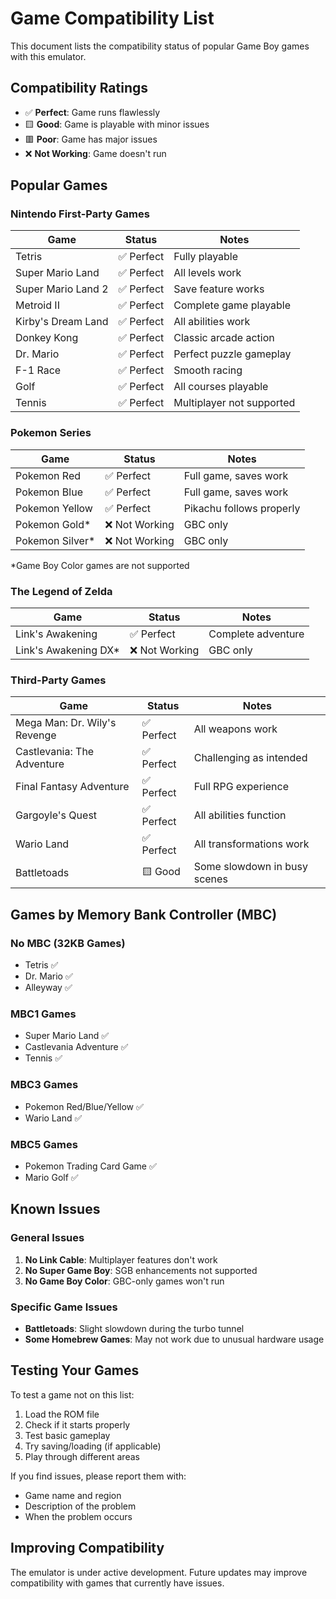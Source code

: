 # Game Compatibility List

This document lists the compatibility status of popular Game Boy games with this emulator.

## Compatibility Ratings

- ✅ **Perfect**: Game runs flawlessly
- 🟨 **Good**: Game is playable with minor issues
- 🟥 **Poor**: Game has major issues
- ❌ **Not Working**: Game doesn't run

## Popular Games

### Nintendo First-Party Games

| Game | Status | Notes |
|------|--------|-------|
| Tetris | ✅ Perfect | Fully playable |
| Super Mario Land | ✅ Perfect | All levels work |
| Super Mario Land 2 | ✅ Perfect | Save feature works |
| Metroid II | ✅ Perfect | Complete game playable |
| Kirby's Dream Land | ✅ Perfect | All abilities work |
| Donkey Kong | ✅ Perfect | Classic arcade action |
| Dr. Mario | ✅ Perfect | Perfect puzzle gameplay |
| F-1 Race | ✅ Perfect | Smooth racing |
| Golf | ✅ Perfect | All courses playable |
| Tennis | ✅ Perfect | Multiplayer not supported |

### Pokemon Series

| Game | Status | Notes |
|------|--------|-------|
| Pokemon Red | ✅ Perfect | Full game, saves work |
| Pokemon Blue | ✅ Perfect | Full game, saves work |
| Pokemon Yellow | ✅ Perfect | Pikachu follows properly |
| Pokemon Gold* | ❌ Not Working | GBC only |
| Pokemon Silver* | ❌ Not Working | GBC only |

*Game Boy Color games are not supported

### The Legend of Zelda

| Game | Status | Notes |
|------|--------|-------|
| Link's Awakening | ✅ Perfect | Complete adventure |
| Link's Awakening DX* | ❌ Not Working | GBC only |

### Third-Party Games

| Game | Status | Notes |
|------|--------|-------|
| Mega Man: Dr. Wily's Revenge | ✅ Perfect | All weapons work |
| Castlevania: The Adventure | ✅ Perfect | Challenging as intended |
| Final Fantasy Adventure | ✅ Perfect | Full RPG experience |
| Gargoyle's Quest | ✅ Perfect | All abilities function |
| Wario Land | ✅ Perfect | All transformations work |
| Battletoads | 🟨 Good | Some slowdown in busy scenes |

## Games by Memory Bank Controller (MBC)

### No MBC (32KB Games)
- Tetris ✅
- Dr. Mario ✅
- Alleyway ✅

### MBC1 Games
- Super Mario Land ✅
- Castlevania Adventure ✅
- Tennis ✅

### MBC3 Games
- Pokemon Red/Blue/Yellow ✅
- Wario Land ✅

### MBC5 Games
- Pokemon Trading Card Game ✅
- Mario Golf ✅

## Known Issues

### General Issues
1. **No Link Cable**: Multiplayer features don't work
2. **No Super Game Boy**: SGB enhancements not supported
3. **No Game Boy Color**: GBC-only games won't run

### Specific Game Issues
- **Battletoads**: Slight slowdown during the turbo tunnel
- **Some Homebrew Games**: May not work due to unusual hardware usage

## Testing Your Games

To test a game not on this list:

1. Load the ROM file
2. Check if it starts properly
3. Test basic gameplay
4. Try saving/loading (if applicable)
5. Play through different areas

If you find issues, please report them with:
- Game name and region
- Description of the problem
- When the problem occurs

## Improving Compatibility

The emulator is under active development. Future updates may improve compatibility with games that currently have issues.